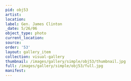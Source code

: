 ```yaml
---
pid: obj53
artist: 
location: 
label: Gen. James Clinton
_date: 5/26/06
object_type: photo
current_location: 
source: 
order: '53'
layout: gallery_item
collection: visual-gallery
thumbnail: /images/gallery/simple/obj53/thumbnail.jpg
full: /images/gallery/simple/obj53/full.jpg
manifest: 
---
```

